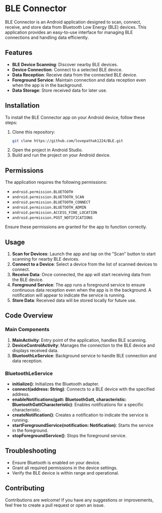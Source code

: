# BLE Connector

BLE Connector is an Android application designed to scan, connect, receive, and store data from Bluetooth Low Energy (BLE) devices. This application provides an easy-to-use interface for managing BLE connections and handling data efficiently.

## Features

- **BLE Device Scanning**: Discover nearby BLE devices.
- **Device Connection**: Connect to a selected BLE device.
- **Data Reception**: Receive data from the connected BLE device.
- **Foreground Service**: Maintain connection and data reception even when the app is in the background.
- **Data Storage**: Store received data for later use.

## Installation

To install the BLE Connector app on your Android device, follow these steps:

1. Clone this repository:
    ```sh
    git clone https://github.com/lovepathak1224/BLE.git
    ```
2. Open the project in Android Studio.
3. Build and run the project on your Android device.

## Permissions

The application requires the following permissions:

- `android.permission.BLUETOOTH`
- `android.permission.BLUETOOTH_SCAN`
- `android.permission.BLUETOOTH_CONNECT`
- `android.permission.BLUETOOTH_ADMIN`
- `android.permission.ACCESS_FINE_LOCATION`
- `android.permission.POST_NOTIFICATIONS`

Ensure these permissions are granted for the app to function correctly.

## Usage

1. **Scan for Devices**: Launch the app and tap on the "Scan" button to start scanning for nearby BLE devices.
2. **Connect to a Device**: Select a device from the list of scanned devices to connect.
3. **Receive Data**: Once connected, the app will start receiving data from the BLE device.
4. **Foreground Service**: The app runs a foreground service to ensure continuous data reception even when the app is in the background. A notification will appear to indicate the service is running.
5. **Store Data**: Received data will be stored locally for future use.

## Code Overview

### Main Components

1. **MainActivity**: Entry point of the application, handles BLE scanning.
2. **DeviceControlActivity**: Manages the connection to the BLE device and displays received data.
3. **BluetoothLeService**: Background service to handle BLE connection and data reception.

### BluetoothLeService

- **initialize()**: Initializes the Bluetooth adapter.
- **connect(address: String)**: Connects to a BLE device with the specified address.
- **enableNotifications(gatt: BluetoothGatt, characteristic: BluetoothGattCharacteristic)**: Enables notifications for a specific characteristic.
- **createNotification()**: Creates a notification to indicate the service is running.
- **startForegroundService(notification: Notification)**: Starts the service in the foreground.
- **stopForegroundService()**: Stops the foreground service.

## Troubleshooting

- Ensure Bluetooth is enabled on your device.
- Grant all required permissions in the device settings.
- Verify the BLE device is within range and operational.

## Contributing

Contributions are welcome! If you have any suggestions or improvements, feel free to create a pull request or open an issue.
